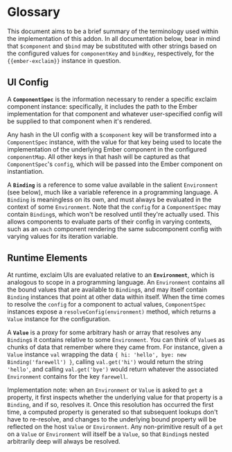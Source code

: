 # Glossary

This document aims to be a brief summary of the terminology used within the implementation of this addon. In all documentation below, bear in mind that `$component` and `$bind` may be substituted with other strings based on the configured values for `componentKey` and `bindKey`, respectively, for the `{{ember-exclaim}}` instance in question.

## UI Config

A **`ComponentSpec`** is the information necessary to render a specific exclaim component instance: specifically, it includes the path to the Ember implementation for that component and whatever user-specified config will be supplied to that component when it's rendered.

Any hash in the UI config with a `$component` key will be transformed into a `ComponentSpec` instance, with the value for that key being used to locate the implementation of the underlying Ember component in the configured `componentMap`. All other keys in that hash will be captured as that `ComponentSpec`'s `config`, which will be passed into the Ember component on instantiation.

A **`Binding`** is a reference to some value available in the salient `Environment` (see below), much like a variable reference in a programming language. A `Binding` is meaningless on its own, and must always be evaluated in the context of some `Environment`. Note that the `config` for a `ComponentSpec` may contain `Binding`s, which won't be resolved until they're actually used. This allows components to evaluate parts of their config in varying contexts, such as an `each` component rendering the same subcomponent config with varying values for its iteration variable.

## Runtime Elements

At runtime, exclaim UIs are evaluated relative to an **`Environment`**, which is analogous to scope in a programming language. An `Environment` contains all the bound values that are available to `Binding`s, and may itself contain `Binding` instances that point at other data within itself. When the time comes to resolve the `config` for a component to actual values, `ComponentSpec` instances expose a `resolveConfig(environment)` method, which returns a `Value` instance for the configuration.

A **`Value`** is a proxy for some arbitrary hash or array that resolves any `Binding`s it contains relative to some `Environment`. You can think of `Value`s as chunks of data that remember where they came from. For instance, given a `Value` instance `val` wrapping the data `{ hi: 'hello', bye: new Binding('farewell') }`, calling `val.get('hi')` would return the string `'hello'`, and calling `val.get('bye')` would return whatever the associated `Environment` contains for the key `farewell`.

Implementation note: when an `Environment` or `Value` is asked to `get` a property, it first inspects whether the underlying value for that property is a `Binding`, and if so, resolves it. Once this resolution has occurred the first time, a computed property is generated so that subsequent lookups don't have to re-resolve, and changes to the underlying bound property will be reflected on the host `Value` or `Environment`. Any non-primitive result of a `get` on a `Value` or `Environment` will itself be a `Value`, so that `Binding`s nested arbitrarily deep will always be resolved.
